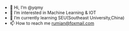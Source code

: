 - 👋 Hi, I’m @yqmy
- 👀 I’m interested in Machine Learning & IOT
- 🌱 I’m currently learning SEU(Southeast University,China)
- 📫 How to reach me rumian@foxmail.com

<!---
yqmy/yqmy is a ✨ special ✨ repository because its `README.md` (this file) appears on your GitHub profile.
You can click the Preview link to take a look at your changes.
--->
